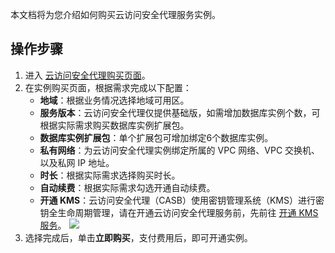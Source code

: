本文档将为您介绍如何购买云访问安全代理服务实例。
## 操作步骤
1. 进入 [云访问安全代理购买页面](https://buy.cloud.tencent.com/casb)。
2. 在实例购买页面，根据需求完成以下配置：
	- **地域**：根据业务情况选择地域可用区。
	- **服务版本**：云访问安全代理仅提供基础版，如需增加数据库实例个数，可根据实际需求购买数据库实例扩展包。
	- **数据库实例扩展包**：单个扩展包可增加绑定6个数据库实例。
	- **私有网络**：为云访问安全代理实例绑定所属的 VPC 网络、VPC 交换机、以及私网 IP 地址。
	- **时长**：根据实际需求选择购买时长。
	- **自动续费**：根据实际需求勾选开通自动续费。
	- **开通 KMS**：云访问安全代理（CASB）使用密钥管理系统（KMS）进行密钥全生命周期管理，请在开通云访问安全代理服务前，先前往 [开通 KMS 服务](https://buy.cloud.tencent.com/kms)。
![](https://qcloudimg.tencent-cloud.cn/raw/bf42e44f3255924aeec5911236831762.png)
3. 选择完成后，单击**立即购买**，支付费用后，即可开通实例。

